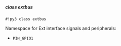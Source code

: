 ##### class extbus

```#!py3 class extbus```

Namespace for Ext interface signals and peripherals:


* `PIN_GPIO1`
<!--stackedit_data:
eyJoaXN0b3J5IjpbODYxOTA2MzY4XX0=
-->
